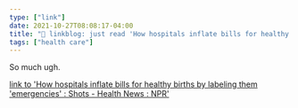 ```yaml
---
type: ["link"]
date: 2021-10-27T08:08:17-04:00
title: "🔗 linkblog: just read 'How hospitals inflate bills for healthy births by labeling them 'emergencies' : Shots - Health News : NPR'"
tags: ["health care"]
---
```

So much ugh.
 
[link to 'How hospitals inflate bills for healthy births by labeling them 'emergencies' : Shots - Health News : NPR'](https://www.npr.org/sections/health-shots/2021/10/27/1049138668/childbirth-how-hospitals-inflate-bills)
